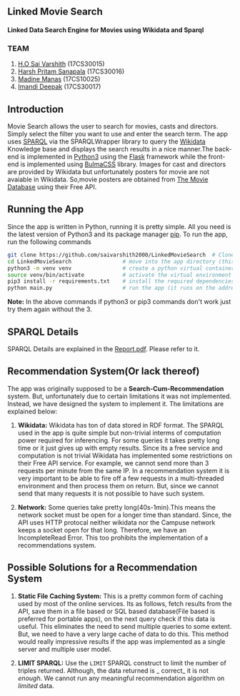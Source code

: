 ## Linked Movie Search
#### Linked Data Search Engine for Movies using Wikidata and Sparql  

### TEAM
1. [H.O Sai Varshith](http://cse.iitkgp.ac.in/~honsv/) (17CS30015)
2. [Harsh Pritam Sanapala](https://cse.iitkgp.ac.in/~harshps/) (17CS30016)
3. [Madine Manas](https://cse.iitkgp.ac.in/~madinem/) (17CS10025)
4. [Imandi Deepak](http://cse.iitkgp.ac.in/~imandid/) (17CS30017)

## Introduction
Movie Search allows the user to search for movies, casts and directors. Simply select the filter
you want to use and enter the search term. The app uses [SPARQL](https://www.w3.org/TR/rdf-sparql-query/) via the SPARQLWrapper library to query the [Wikidata](https://www.wikidata.org/wiki/Wikidata:Main_Page) Knowledge base and displays the search results in a nice manner.The back-end is implemented in [Python3](https://www.python.org/download/releases/3.0/) using the [Flask](https://www.palletsprojects.com/p/flask/) framework while the front-end is implemented using [BulmaCSS](https://bulma.io/) library. Images for cast and directors are provided by Wikidata but unfortunately posters for movie are not avaiable in Wikidata. So,movie posters are obtained from [The Movie Database](https://www.themoviedb.org/) using their Free API. 

## Running the App
Since the app is written in Python, running it is pretty simple. All you need is the latest version of Python3 and its package
manager [pip](https://pip.pypa.io/en/stable/). To run the app, run the following commands  
```bash
git clone https://github.com/saivarshith2000/LinkedMovieSearch  # Clone this repository
cd LinkedMovieSearch                # move into the app directory (this directory contains main.py)
python3 -m venv venv                # create a python virtual container for the app
source venv/bin/activate            # activate the virtual environment
pip3 install -r requirements.txt    # install the required dependencies in this container
python main.py                      # run the app (it runs on the address http://127.0.0.1:5000/)
```
**Note:** In the above commands if python3 or pip3 commands don't work just try them again without the 3.

## SPARQL Details
SPARQL Details are explained in the [Report.pdf](#). Please refer to it.

## Recommendation System(Or lack thereof)
The app was originally supposed to be a **Search-Cum-Recommendation** system. But, unfortunately due to certain limitations it was not implemented. Instead, we have designed the system to implement it. The limitations are explained below:  
1. **Wikidata:** Wikidata has ton of data stored in RDF format. The SPARQL used in the app is quite simple but non-trivial interms of computation power required for inferencing. For some queries it takes pretty long time or it just gives up with empty results. Since its a free service and computation is not trivial Wikidata has implemented some restrictions on their Free API service. For example, we cannot send more than 3 requests per minute from the same IP. In a recommendation system it is very important to be able to fire off a few requests in a multi-threaded environment and then process them on return. But, since we cannot send that many requests it is not possible to have such system.
   
2. **Network:** Some queries take pretty long(40s-1min).This means the network socket must be open for a longer time than standard. Since, the API uses HTTP protocal neither wikidata nor the Campuse network keeps a socket open for that long. Therefore, we have an IncompleteRead Error. This too prohibits the implementation of a recommendations system.

## Possible Solutions for a Recommendation System
1. **Static File Caching System:** This is a pretty common form of caching used by most of the online services. Its as follows, fetch results from the API, save them in a file based or SQL based database(File based is preferred for portable apps), on the next query check if this data is useful. This eliminates the need to send multiple queries to some extent. But, we need to have a very large cache of data to do this. This method would really impressive results if the app was implemented as a single server and multiple user model.

2. **LIMIT SPARQL:** Use the `LIMIT` SPARQL construct to limit the number of triples returned. Although, the data returned is _ correct_ it is not _enough_. We cannot run any meaningful recommendation algorithm on _limited_ data.
